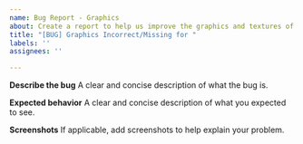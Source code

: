 ```yaml
---
name: Bug Report - Graphics
about: Create a report to help us improve the graphics and textures of the mod
title: "[BUG] Graphics Incorrect/Missing for "
labels: ''
assignees: ''

---
```


**Describe the bug**
A clear and concise description of what the bug is.

**Expected behavior**
A clear and concise description of what you expected to see.

**Screenshots**
If applicable, add screenshots to help explain your problem.
